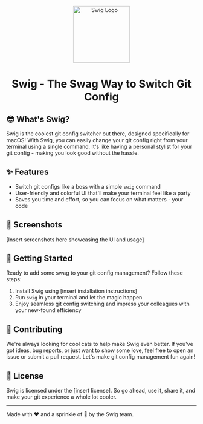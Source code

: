 <p align="center">
  <img src="https://github.com/AlexanderDotH/Swig/assets/20642291/4f33b57e-7cdf-4512-92ad-699620b3f6c1" alt="Swig Logo" width="150" height="150">
  <h1 align="center">Swig - The Swag Way to Switch Git Config</h1>
</p>

## 😎 What's Swig?

Swig is the coolest git config switcher out there, designed specifically for macOS! With Swig, you can easily change your git config right from your terminal using a single command. It's like having a personal stylist for your git config - making you look good without the hassle.

## ✨ Features

- Switch git configs like a boss with a simple `swig` command
- User-friendly and colorful UI that'll make your terminal feel like a party
- Saves you time and effort, so you can focus on what matters - your code

## 📸 Screenshots

[Insert screenshots here showcasing the UI and usage]

## 🚀 Getting Started

Ready to add some swag to your git config management? Follow these steps:

1. Install Swig using [insert installation instructions]
2. Run `swig` in your terminal and let the magic happen
3. Enjoy seamless git config switching and impress your colleagues with your new-found efficiency

## 🤝 Contributing

We're always looking for cool cats to help make Swig even better. If you've got ideas, bug reports, or just want to show some love, feel free to open an issue or submit a pull request. Let's make git config management fun again!

## 📃 License

Swig is licensed under the [insert license]. So go ahead, use it, share it, and make your git experience a whole lot cooler.

---

Made with ❤️ and a sprinkle of 🌟 by the Swig team.
